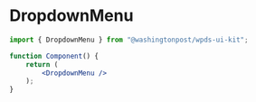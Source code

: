 # DropdownMenu

```jsx
import { DropdownMenu } from "@washingtonpost/wpds-ui-kit";

function Component() {
	return (
		<DropdownMenu />
	);
}
```
